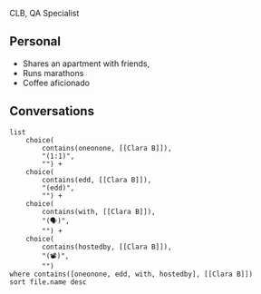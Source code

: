 CLB, QA Specialist
## Personal
- Shares an apartment with friends,
- Runs marathons
- Coffee aficionado
## Conversations
```dataview
list 
	choice(
		contains(oneonone, [[Clara B]]),
		"(1:1)",
		"") +
	choice(
		contains(edd, [[Clara B]]),
		"(edd)",
		"") +
	choice(
		contains(with, [[Clara B]]),
		"(🗣️)",
		"") +
	choice(
		contains(hostedby, [[Clara B]]),
		"(📽️)",
		"")
where contains([oneonone, edd, with, hostedby], [[Clara B]])
sort file.name desc
```

